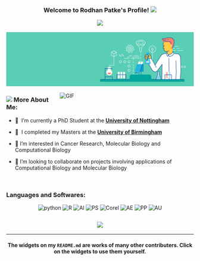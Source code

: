 <h3 align="center">
  Welcome to Rodhan Patke's Profile!
  <img src="https://media.giphy.com/media/hvRJCLFzcasrR4ia7z/giphy.gif" width="28">
</h3>
<p align="center">
  <a href="https://github.com/DenverCoder1/readme-typing-svg"><img src="https://readme-typing-svg.herokuapp.com?font=monopace&color=D468F7&center=true&vCenter=true&lines=Aspiring+Cancer+Researcher;Molecular+Biologist;Computational+Biologist"></a>
</p>
<p align="center">
  <img src="https://github.com/Rodhanp/Rodhanp/blob/main/Clinical-Trials_.gif?raw=true">
</p>

<img align="right" alt="GIF" src="https://cdn.pixabay.com/photo/2018/05/08/08/44/artificial-intelligence-3382507_960_720.jpg" width="360px"/>

### <img src="https://image.flaticon.com/icons/png/512/4496/4496201.png" width="25px"> More About Me:


- 🔭 &nbsp;I’m currently a PhD Student at the **[University of Nottingham](https://www.nottingham.ac.uk/)**  

- 🔭 &nbsp;I completed my Masters at the **[University of Birmingham](https://www.birmingham.ac.uk/index.aspx)**  

- 👀&nbsp;I’m interested in Cancer Research, Molecular Biology and Computational Biology 

- 🤝&nbsp;I’m looking to collaborate on projects involving applications of Computational Biology and Molecular Biology

<br>

### Languages and Softwares:
<p align="center">
      <img src="https://www.vectorlogo.zone/logos/python/python-icon.svg" alt="python" width="55" height="55"/>
      <img src="https://www.vectorlogo.zone/logos/r-project/r-project-icon.svg" alt="R" width="50" height="55"/> 
      <img src="https://www.vectorlogo.zone/logos/adobe_illustrator/adobe_illustrator-icon.svg" alt="AI" width="50" height="50"/> 
      <img src="https://seeklogo.com/images/A/adobe-photoshop-logo-7B88D7B5AA-seeklogo.com.png" alt="PS" width="50" height="50"/> 
      <img src="https://seeklogo.com/images/C/coreldraw-logo-7E8A597863-seeklogo.com.png" alt="Corel" width="50" height="50"/> 
      <img src="https://seeklogo.com/images/A/adobe-after-effects-logo-960B473FE4-seeklogo.com.png" alt="AE" width="50" height="50"/> 
      <img src="https://seeklogo.com/images/A/adobe-premiere-cc-logo-2B72AFF7E6-seeklogo.com.png" alt="PP" width="50" height="50"/>  
      <img src="https://seeklogo.com/images/A/adobe-audition-logo-AC61AB0192-seeklogo.com.png" alt="AU" width="50" height="50"/>  
</p>

##
   <p align="center">
    <a href="https://www.linkedin.com/in/rodhan-patke-62335819b/">
      <img src="https://img.shields.io/badge/linkedin-0A66C2?&style=for-the-badge&logo=linkedin&logoColor=white">
    </a>
  </p>
</h1>

<hr>

<h4 align="center"> The widgets on my <code>README.md</code> are works of many other contributers. Click on the widgets to use them yourself. </h4>
